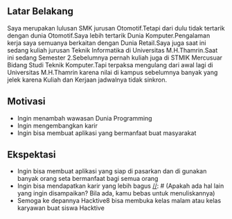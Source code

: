 [//]: # (Ceritakan sedikit tentang latar belakangmu seperti pendidikan terakhir atau pekerjaan sebelumnya)
## Latar Belakang 
Saya merupakan lulusan SMK jurusan Otomotif.Tetapi dari dulu tidak tertarik dengan dunia Otomotif.Saya lebih tertarik Dunia Komputer.Pengalaman kerja saya semuanya berkaitan dengan Dunia Retail.Saya juga saat ini sedang kuliah jurusan Teknik Informatika di Universitas M.H.Thamrin.Saat ini sedang Semester 2.Sebelumnya pernah kuliah juga di STMIK Mercusuar Bidang Studi Teknik Komputer.Tapi terpaksa mengulang dari awal lagi di Universitas M.H.Thamrin karena nilai di kampus sebelumnya banyak yang jelek karena Kuliah dan Kerjaan jadwalnya tidak sinkron. 

[//]: # (Motivasi apa yang mendorongmu untuk ikut program coding bootcamp di Hacktiv8?)
## Motivasi
- Ingin menambah wawasan Dunia Programming
- Ingin mengembangkan karir
- Ingin bisa membuat aplikasi yang bermanfaat buat masyarakat
 

[//]: # (Beri tahu kami, apa yang ingin kamu dapatkan di Hacktiv8 dan apa yang ingin kamu capai setelah lulus dari sini?)
## Ekspektasi
- Ingin bisa membuat aplikasi yang siap di pasarkan dan di gunakan banyak orang seta bermanfaat bagi semua orang
- Ingin bisa mendapatkan karir yang lebih bagus
[//]: # (Apakah ada hal lain yang ingin disampaikan? Bila ada, kamu bebas untuk menuliskannya)
- Semoga ke depannya Hacktive8 bisa membuka kelas malam atau kelas karyawan buat siswa Hacktive
